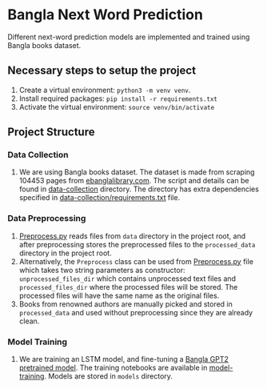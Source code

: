 # Bangla Next Word Prediction

Different next-word prediction models are implemented and trained using Bangla books dataset.

## Necessary steps to setup the project
1. Create a virtual environment: `python3 -m venv venv`.
2. Install required packages: `pip install -r requirements.txt`
3. Activate the virtual environment: `source venv/bin/activate`

## Project Structure

### Data Collection
1. We are using Bangla books dataset. The dataset is made from scraping 104453 pages from
[ebanglalibrary.com](https://www.ebanglalibrary.com/). The script and details can be found in
[data-collection](./data-collection/) directory. The directory has extra dependencies specified
in [data-collection/requirements.txt](./data-collection/requirements.txt) file.

### Data Preprocessing
1. [Preprocess.py](./data-preprocessing/Preprocess.py) reads files from `data` directory in the project root,
and after preprocessing stores the preprocessed files to the `processed_data` directory in the project root.
2. Alternatively, the `Preprocess` class can be used from [Preprocess.py](./data-preprocessing/Preprocess.py)
file which takes two string parameters as constructor: `unprocessed_files_dir` which contains unprocessed text
files and `processed_files_dir` where the processed files will be stored. The processed files will have the
same name as the original files.
3. Books from renowned authors are manually picked and stored in `processed_data` and used without preprocessing
since they are already clean.

### Model Training
1. We are training an LSTM model, and fine-tuning a [Bangla GPT2 pretrained model](https://huggingface.co/flax-community/gpt2-bengali).
The training notebooks are available in [model-training](./model-training/). Models are stored in `models` directory.
